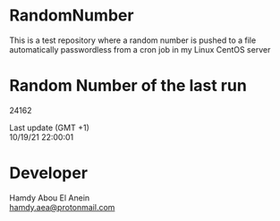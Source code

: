 # RandomNumber    
This is a test repository where a random number is pushed to a file automatically passwordless from a cron job in my Linux CentOS server    
# Random Number of the last run   
24162
      
Last update (GMT +1)    
10/19/21 22:00:01
# Developer    
Hamdy Abou El Anein   
hamdy.aea@protonmail.com
